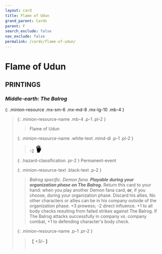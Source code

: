 ```yaml
---
layout: card
title: Flame of Udun
grand_parent: Cards
parent: F
search_exclude: false
nav_exclude: false
permalink: /cards/flame-of-udun/
---
```


# Flame of Udun


## PRINTINGS


### _Middle-earth: The Balrog_

{: .minion-resource .mx-sm-6 .mx-md-8 .mx-lg-10 .mb-4 }
> {: .minion-resource-name .mb-4 .p-1 .pl-2 }
> > <div class="hazard-mp"></div>
> > <div class="card-name">Flame of Udun</div>
>
> {: .minion-resource-name .white-text .mind-di .p-1 .pl-2 }
> > -2 ![](/assets/images/di.svg)
>
> {: .hazard-classification .pr-2 }
> Permanent-event
>
> {: .minion-resource-text .black-text .p-2 }
> > _Balrog specific._ _Demon fana._ ***Playable during your organization phase on The Balrog.*** Return this card to your hand: when you play another Demon fana card, **or**, if you choose, during your organization phase. Discard his allies. No other characters or allies can be in his company outside of the organization phase. +3 prowess; -2 direct influence. +1 to all body checks resulting from failed strikes against The Balrog. If The Balrog attacks successfully in company vs. company combat, +1 to defending character's body check. 
> 
> {: .minion-resource-name .p-1 .pr-2 }
> > <div class="card-shield">【 +3/&ndash; 】</div>
> > <div class="card-corruption-white">&nbsp;</div>
